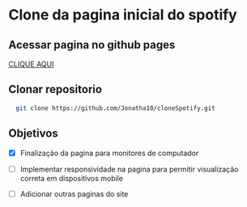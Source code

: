 
# Clone  da pagina inicial do spotify
## Acessar pagina no github pages

[CLIQUE AQUI](https://jonatha10.github.io/cloneSpotify/)
## Clonar repositorio 



```bash
  git clone https://github.com/Jonatha10/cloneSpotify.git
```


## Objetivos

 - [X]   Finalização da pagina para monitores de computador
 - [ ]   Implementar responsividade na pagina para permitir visualização correta em dispositivos mobile
 - [ ]   Adicionar outras paginas do site

